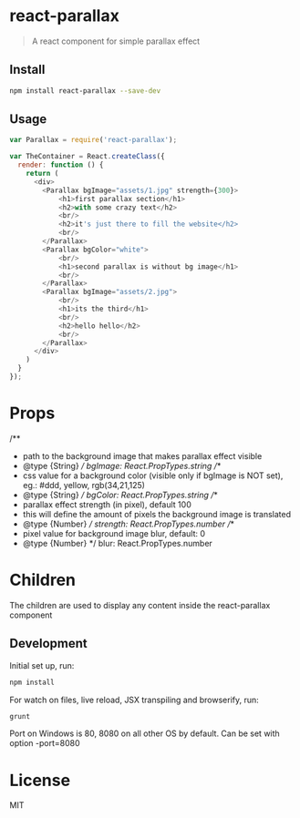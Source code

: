# react-parallax

> A react component for simple parallax effect

## Install

```sh
npm install react-parallax --save-dev
```

## Usage

```js
var Parallax = require('react-parallax');

var TheContainer = React.createClass({
  render: function () {
    return (
      <div>
      	<Parallax bgImage="assets/1.jpg" strength={300}>
			<h1>first parallax section</h1>
			<h2>with some crazy text</h2>
			<br/>
			<h2>it's just there to fill the website</h2>
			<br/>
		</Parallax>
		<Parallax bgColor="white">
			<br/>
			<h1>second parallax is without bg image</h1>
			<br/>
		</Parallax>
		<Parallax bgImage="assets/2.jpg">
			<br/>
			<h1>its the third</h1>
			<br/>
			<h2>hello hello</h2>
			<br/>
		</Parallax>
      </div>
    )
  }
});
```

# Props

/**
 * path to the background image that makes parallax effect visible
 * @type {String}
 */
bgImage: React.PropTypes.string
/**
 * css value for a background color (visible only if bgImage is NOT set), eg.: #ddd, yellow, rgb(34,21,125)
 * @type {String}
 */
bgColor: React.PropTypes.string
/**
 * parallax effect strength (in pixel), default 100
 * this will define the amount of pixels the background image is translated
 * @type {Number}
 */
strength: React.PropTypes.number
/**
 * pixel value for background image blur, default: 0
 * @type {Number}
 */
blur: React.PropTypes.number

# Children

The children are used to display any content inside the react-parallax component

## Development

Initial set up, run:
    
```sh
npm install
```

For watch on files, live reload, JSX transpiling and browserify, run:

```sh
grunt
```
Port on Windows is 80, 8080 on all other OS by default. Can be set with option -port=8080

# License

MIT

